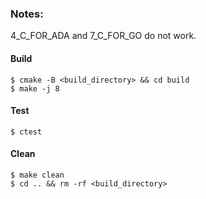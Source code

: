 ### Notes:
 4_C_FOR_ADA and 7_C_FOR_GO do not work.
#### Build
```
$ cmake -B <build_directory> && cd build
$ make -j 8
```
#### Test
```
$ ctest
```
#### Clean 
```
$ make clean
$ cd .. && rm -rf <build_directory>
```
